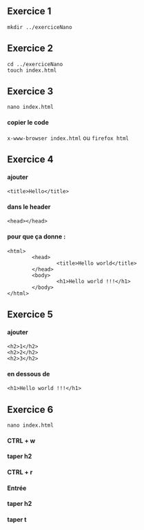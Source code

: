 Exercice 1
------

`mkdir ../exerciceNano`

Exercice 2
------

```
cd ../exerciceNano
touch index.html
```

Exercice 3
------

`nano index.html`

#### copier le code

`x-www-browser index.html` ou `firefox html`

Exercice 4
------

#### ajouter 

`<title>Hello</title>` 

#### dans le header

`<head></head>`

#### pour que ça donne :

```<!DOCTYpE html>
<html>
        <head>
                <title>Hello world</title>
        </head>
        <body>
                <h1>Hello world !!!</h1>
        </body>
</html>
```

Exercice 5
------

#### ajouter 

```
<h2>1</h2>
<h2>2</h2>
<h2>3</h2>
``` 

#### en dessous de 

`<h1>Hello world !!!</h1>`

Exercice 6
------

`nano index.html`

#### CTRL + w

#### taper h2

#### CTRL + r

#### Entrée

#### taper h2

#### taper t
